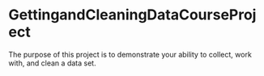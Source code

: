 # GettingandCleaningDataCourseProject
The purpose of this project is to demonstrate your ability to collect, work with, and clean a data set.
